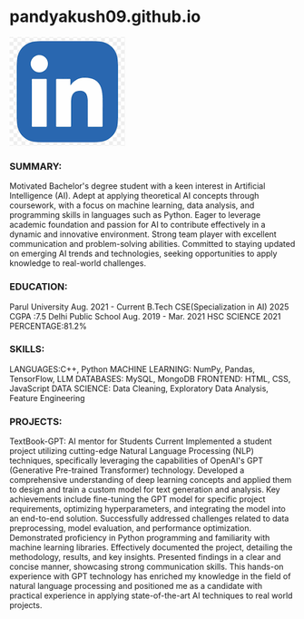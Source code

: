 # pandyakush09.github.io
[![LinkedIn](assets/linkedin.png)](https://www.linkedin.com/in/kush-pandya-500889260/)

### SUMMARY:
Motivated Bachelor's degree student with a keen interest in Artificial Intelligence (AI). Adept at applying theoretical AI concepts through
coursework, with a focus on machine learning, data analysis, and programming skills in languages such as Python. Eager to leverage academic
foundation and passion for AI to contribute effectively in a dynamic and innovative environment. Strong team player with excellent
communication and problem-solving abilities. Committed to staying updated on emerging AI trends and technologies, seeking opportunities to
apply knowledge to real-world challenges.

### EDUCATION:
Parul University Aug. 2021 - Current
B.Tech CSE(Specialization in AI) 2025
CGPA :7.5
Delhi Public School Aug. 2019 - Mar. 2021
HSC SCIENCE 2021
PERCENTAGE:81.2%

### SKILLS:
LANGUAGES:C++, Python
MACHINE LEARNING: NumPy, Pandas, TensorFlow, LLM
DATABASES: MySQL, MongoDB
FRONTEND: HTML, CSS, JavaScript
DATA SCIENCE: Data Cleaning, Exploratory Data Analysis, Feature Engineering

### PROJECTS:
TextBook-GPT: AI mentor for Students Current
Implemented a student project utilizing cutting-edge Natural Language Processing (NLP) techniques, specifically leveraging the capabilities of
OpenAI's GPT (Generative Pre-trained Transformer) technology. Developed a comprehensive understanding of deep learning concepts and applied
them to design and train a custom model for text generation and analysis.
Key achievements include fine-tuning the GPT model for specific project requirements, optimizing hyperparameters, and integrating the model
into an end-to-end solution. Successfully addressed challenges related to data preprocessing, model evaluation, and performance optimization.
Demonstrated proficiency in Python programming and familiarity with machine learning libraries.
Effectively documented the project, detailing the methodology, results, and key insights. Presented findings in a clear and concise manner,
showcasing strong communication skills. This hands-on experience with GPT technology has enriched my knowledge in the field of natural
language processing and positioned me as a candidate with practical experience in applying state-of-the-art AI techniques to real world projects.





